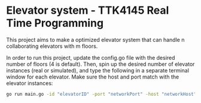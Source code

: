 # Elevator system - TTK4145 Real Time Programming
This project aims to make a optimized elevator system that can handle n collaborating elevators with m floors.

In order to run this project, update the config.go file with the desired number of floors (4 is default).
Then, spin up the desired number of elevator instances (real or simulated), 
and type the following in a separate terminal window for each elevator. Make sure the host and port match with the elevator instances:
```bash
go run main.go -id "elevatorID" -port "networkPort" -host "networkHost"
```


